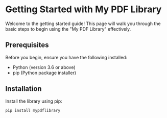 # Getting Started with My PDF Library

Welcome to the getting started guide! This page will walk you through the basic steps to begin using the "My PDF Library" effectively.

## Prerequisites

Before you begin, ensure you have the following installed:

- Python (version 3.6 or above)
- pip (Python package installer)

## Installation

Install the library using pip:

```bash
pip install mypdflibrary
